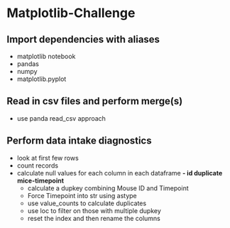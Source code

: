 # Matplotlib-Challenge

## Import dependencies with aliases
- matplotlib notebook
- pandas
- numpy
- matplotlib.pyplot

## Read in csv files and perform merge(s)
- use panda read_csv approach

## Perform data intake diagnostics
- look at first few rows
- count records
- calculate null values for each column in each dataframe
**- id duplicate mice-timepoint**
    - calculate a dupkey combining Mouse ID and Timepoint
    - Force Timepoint into str using astype
    - use value_counts to calculate duplicates
    - use loc to filter on those with multiple dupkey
    - reset the index and then rename the columns


